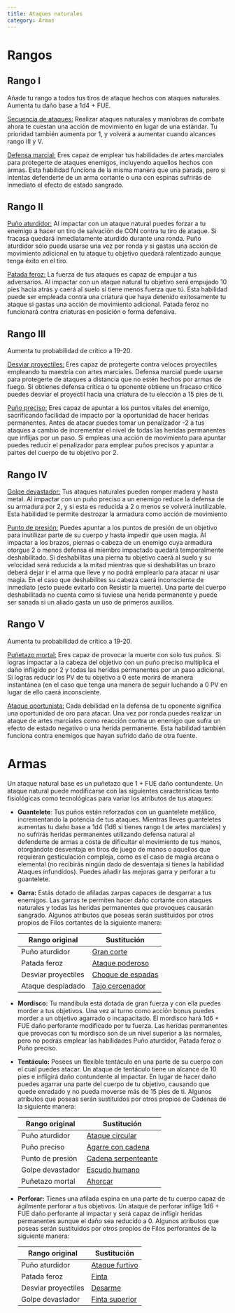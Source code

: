 ```yaml
---
title: Ataques naturales
category: Armas
---
```


# Rangos

## Rango I

Añade tu rango a todos tus tiros de ataque hechos con ataques naturales. Aumenta tu daño base a 1d4 + FUE.

<u>Secuencia de ataques:</u> Realizar ataques naturales y maniobras de combate ahora te cuestan una acción de movimiento en lugar de una estándar. Tu prioridad también aumenta por 1, y volverá a aumentar cuando alcances rango III y V. 

<u>Defensa marcial:</u> Eres capaz de emplear tus habilidades de artes marciales para protegerte de ataques enemigos, incluyendo aquellos hechos con armas. Esta habilidad funciona de la misma manera que una parada, pero si intentas defenderte de un arma cortante o una con espinas sufrirás de inmediato el efecto de estado sangrado.

## Rango II

<u>Puño aturdidor:</u> Al impactar con un ataque natural puedes forzar a tu enemigo a hacer un tiro de salvación de CON contra tu tiro de ataque. Si fracasa quedará inmediatamente aturdido durante una ronda. Puño aturdidor sólo puede usarse una vez por ronda y si gastas una acción de movimiento adicional en tu ataque tu objetivo quedará ralentizado aunque tenga éxito en el tiro.

<u>Patada feroz:</u> La fuerza de tus ataques es capaz de empujar a tus adversarios. Al impactar con un ataque natural tu objetivo será empujado 10 pies hacia atrás y caerá al suelo si tiene menos fuerza que tú. Esta habilidad puede ser empleada contra una criatura que haya detenido exitosamente tu ataque si gastas una acción de movimiento adicional. Patada feroz no funcionará contra criaturas en posición o forma defensiva.

## Rango III

Aumenta tu probabilidad de crítico a 19-20.

<u>Desviar proyectiles:</u> Eres capaz de protegerte contra veloces proyectiles empleando tu maestría con artes marciales. Defensa marcial puede usarse para protegerte de ataques a distancia que no estén hechos por armas de fuego. Si obtienes defensa crítica o tu oponente obtiene un fracaso crítico puedes desviar el proyectil hacia una criatura de tu elección a 15 pies de ti.

<u>Puño preciso:</u> Eres capaz de apuntar a los puntos vitales del enemigo, sacrificando facilidad de impacto por la oportunidad de hacer heridas permanentes. Antes de atacar puedes tomar un penalizador -2 a tus ataques a cambio de incrementar el nivel de todas las heridas permanentes que inflijas por un paso. Si empleas una acción de movimiento para apuntar puedes reducir el penalizador para emplear puños precisos y apuntar a partes del cuerpo de tu objetivo por 2.

## Rango IV

<u>Golpe devastador:</u> Tus ataques naturales pueden romper madera y hasta metal. Al impactar con un puño preciso a un enemigo reduce la defensa de su armadura por 2, y si esta es reducida a 2 o menos se volverá inutilizable. Esta habilidad te permite destrozar la armadura como acción de movimiento

<u>Punto de presión:</u> Puedes apuntar a los puntos de presión de un objetivo para inutilizar parte de su cuerpo y hasta impedir que usen magia. Al impactar a los brazos, piernas o cabeza de un enemigo cuya armadura otorgue 2 o menos defensa el miembro impactado quedará temporalmente deshabilitado. Si deshabilitas una pierna tu objetivo caerá al suelo y su velocidad será reducida a la mitad mientras que si deshabilitas un brazo deberá dejar ir el arma que lleve y no podrá emplearlo para atacar ni usar magia. En el caso que deshabilites su cabeza caerá inconsciente de inmediato (esto puede evitarlo con Resistir la muerte). Una parte del cuerpo deshabilitada no cuenta como si tuviese una herida permanente y puede ser sanada si un aliado gasta un uso de primeros auxilios.

## Rango V 

Aumenta tu probabilidad de crítico a 19-20.

<u>Puñetazo mortal:</u> Eres capaz de provocar la muerte con solo tus puños. Si logras impactar a la cabeza del objetivo con un puño preciso multiplica el daño infligido por 2 y todas las heridas permanentes por un paso adicional. Si logras reducir los PV de tu objetivo a 0 este morirá de manera instantánea (en el caso que tenga una manera de seguir luchando a 0 PV en lugar de ello caerá inconsciente.

<u>Ataque oportunista:</u> Cada debilidad en la defensa de tu oponente significa una oportunidad de oro para atacar. Una vez por ronda puedes realizar un ataque de artes marciales como reacción contra un enemigo que sufra un efecto de estado negativo o una herida permanente. Esta habilidad también funciona contra enemigos que hayan sufrido daño de otra fuente.

# Armas

Un ataque natural base es un puñetazo que 1 + FUE daño contundente. Un ataque natural puede modificarse con las siguientes características tanto fisiológicas como tecnológicas para variar los atributos de tus ataques:

- **Guantelete**: Tus puños están reforzados con un guantelete metálico, incrementando la potencia de tus ataques. Mientras lleves guanteletes aumentas tu daño base a 1d4 (1d6 si tienes rango I de artes marciales) y no sufrirás heridas permanentes utilizando defensa natural al defenderte de armas a costa de dificultar el movimiento de tus manos, otorgándote desventaja en tiros de juego de manos o aquellos que requieran gesticulación compleja, como es el caso de magia arcana o elemental (no recibirás ningún dado de desventaja si tienes la habilidad Ataques infundidos). Puedes añadir las mejoras garra y perforar a tu guantelete.

- **Garra:** Estás dotado de afiladas zarpas capaces de desgarrar a tus enemigos. Las garras te permiten hacer daño cortante con ataques naturales y todas las heridas permanentes que provoques causarán sangrado. Algunos atributos que poseas serán sustituidos por otros propios de Filos cortantes de la siguiente manera:

  | Rango original      | Sustitución                                                  |
  | ------------------- | ------------------------------------------------------------ |
  | Puño aturdidor      | [Gran corte](https://raldamain.com/rules/Rangos/Armas/filos%20cortantes.html#rango-ii) |
  | Patada feroz        | [Ataque poderoso](https://raldamain.com/rules/Rangos/Armas/filos%20cortantes.html#rango-ii) |
  | Desviar proyectiles | [Choque de espadas](https://raldamain.com/rules/Rangos/Armas/filos%20cortantes.html#rango-iii) |
  | Ataque despiadado   | [Tajo cercenador](https://raldamain.com/rules/Rangos/Armas/filos%20cortantes.html#rango-v) |

- **Mordisco:** Tu mandíbula está dotada de gran fuerza y con ella puedes morder a tus objetivos. Una vez al turno como acción bonus puedes morder a un objetivo agarrado o incapacitado. El mordisco hará 1d6 + FUE daño perforante modificado por tu fuerza. Las heridas permanentes que provocas con tu mordisco son de un nivel superior a las normales, pero no podrás emplear las habilidades Puño aturdidor, Patada feroz o Puño preciso.

- **Tentáculo:** Posees un flexible tentáculo en una parte de su cuerpo con el cual puedes atacar. Un ataque de tentáculo tiene un alcance de 10 pies e infligirá daño contundente al impactar. En lugar de hacer daño puedes agarrar una parte del cuerpo de tu objetivo, causando que quede enredado y no pueda moverse más de 15 pies de ti. Algunos atributos que poseas serán sustituidos por otros propios de Cadenas de la siguiente manera:

  | Rango original   | Sustitución                                                  |
  | ---------------- | ------------------------------------------------------------ |
  | Puño aturdidor   | [Ataque circular](https://raldamain.com/rules/Rangos/Armas/cadenas.html#rango-ii) |
  | Puño preciso     | [Agarre con cadena](https://raldamain.com/rules/Rangos/Armas/cadenas.html#rango-iii) |
  | Punto de presión | [Cadena serpenteante](https://raldamain.com/rules/Rangos/Armas/cadenas.html#rango-iv) |
  | Golpe devastador | [Escudo humano](https://raldamain.com/rules/Rangos/Armas/cadenas.html#rango-iv) |
  | Puñetazo mortal  | [Ahorcar ](https://raldamain.com/rules/Rangos/Armas/cadenas.html#rango-v) |

- **Perforar:** Tienes una afilada espina en una parte de tu cuerpo capaz de ágilmente perforar a tus objetivos. Un ataque de perforar inflige 1d6 + FUE daño perforante al impactar y será capaz de infligir heridas permanentes aunque el daño sea reducido a 0. Algunos atributos que poseas serán sustituidos por otros propios de Filos perforantes de la siguiente manera:

  | Rango original      | Sustitución                                                  |
  | ------------------- | ------------------------------------------------------------ |
  | Puño aturdidor      | [Ataque furtivo](https://raldamain.com/rules/Rangos/Armas/filos%20perforantes.html#rango-i) |
  | Patada feroz        | [Finta](https://raldamain.com/rules/Rangos/Armas/filos%20perforantes.html#rango-ii) |
  | Desviar proyectiles | [Desarme](https://raldamain.com/rules/Rangos/Armas/filos%20perforantes.html#rango-iii) |
  | Golpe devastador    | [Finta superior](https://raldamain.com/rules/Rangos/Armas/filos%20perforantes.html#rango-iv) |

